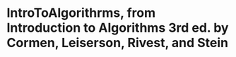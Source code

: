 # IntroToAlgorithrms, from Introduction to Algorithms 3rd ed. by Cormen, Leiserson, Rivest, and Stein
